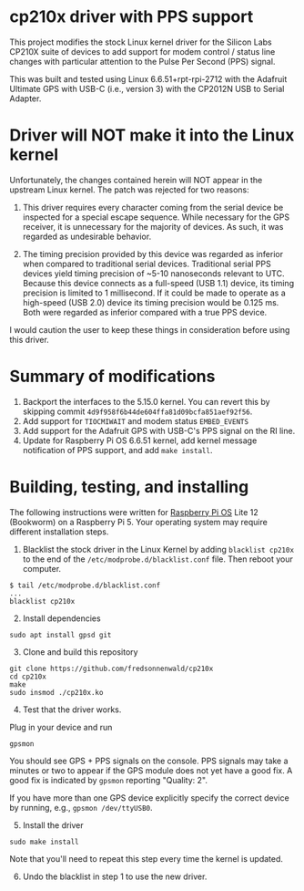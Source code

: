 cp210x driver with PPS support
=====

This project modifies the stock Linux kernel driver for the Silicon Labs
CP210X suite of devices to add support for modem control / status line
changes with particular attention to the Pulse Per Second (PPS) signal.

This was built and tested using Linux 6.6.51+rpt-rpi-2712 with the Adafruit
Ultimate GPS with USB-C (i.e., version 3) with the CP2012N USB to Serial Adapter.

# Driver will NOT make it into the Linux kernel

Unfortunately, the changes contained herein will NOT appear in the upstream
Linux kernel. The patch was rejected for two reasons:

1. This driver requires every character coming from the serial device be
   inspected for a special escape sequence. While necessary for the GPS
   receiver, it is unnecessary for the majority of devices. As such, it was
   regarded as undesirable behavior.

2. The timing precision provided by this device was regarded as inferior when
   compared to traditional serial devices. Traditional serial PPS devices yield
   timing precision of ~5-10 nanoseconds relevant to UTC. Because this device
   connects as a full-speed (USB 1.1) device, its timing precision is limited
   to 1 millisecond. If it could be made to operate as a high-speed (USB 2.0)
   device its timing precision would be 0.125 ms. Both were regarded as
   inferior compared with a true PPS device.

I would caution the user to keep these things in consideration before using
this driver.

# Summary of modifications

1. Backport the interfaces to the 5.15.0 kernel. You can revert this by
   skipping commit `4d9f958f6b44de604ffa81d09bcfa851aef92f56`.
2. Add support for `TIOCMIWAIT` and modem status `EMBED_EVENTS`
3. Add support for the Adafruit GPS with USB-C's PPS signal on the RI line.
4. Update for Raspberry Pi OS 6.6.51 kernel, add kernel message notification of PPS support,
   and add `make install`.

# Building, testing, and installing

The following instructions were written for [Raspberry Pi OS](https://www.raspberrypi.com/software/operating-systems/)
Lite 12 (Bookworm) on a Raspberry Pi 5.
Your operating system may require different installation steps.

1. Blacklist the stock driver in the Linux Kernel by adding `blacklist cp210x`
to the end of the `/etc/modprobe.d/blacklist.conf` file. Then reboot your
computer.

```
$ tail /etc/modprobe.d/blacklist.conf
...
blacklist cp210x
```

2. Install dependencies

```
sudo apt install gpsd git
```

3. Clone and build this repository

```
git clone https://github.com/fredsonnenwald/cp210x
cd cp210x
make
sudo insmod ./cp210x.ko
```

4. Test that the driver works.

Plug in your device and run

```
gpsmon
```

You should see GPS + PPS signals on the console.
PPS signals may take a minutes or two to appear if the GPS module does not yet have a good fix.
A good fix is indicated by `gpsmon` reporting "Quality: 2".

If you have more than one GPS device explicitly specify the correct device by running, e.g., `gpsmon /dev/ttyUSB0`.

5. Install the driver

```
sudo make install
```

Note that you'll need to repeat this step every time the kernel is updated.

6. Undo the blacklist in step 1 to use the new driver.
